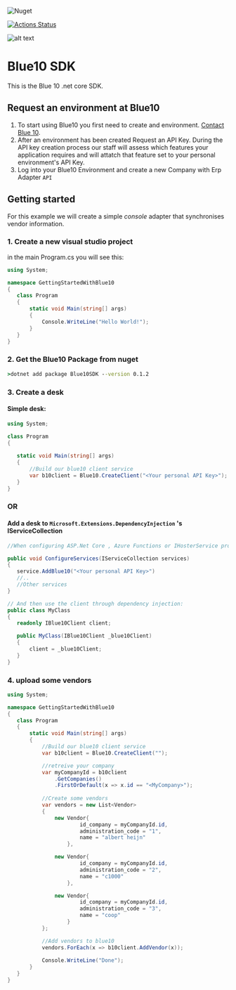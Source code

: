 ![Nuget](https://img.shields.io/nuget/v/blue10sdk?label=Nuget&logo=nuget)

[![Actions Status](https://github.com/b10-ydinkov/Blue10SDK/workflows/Build/badge.svg)](https://github.com/b10-ydinkov/Blue10SDK/actions)

![alt text](https://login.blue10.com/Content/images/Blue10-Logo-RGB-156.png "Logo Title Text 1")
# Blue10 SDK

This is the Blue 10 .net core SDK.


## Request an environment at Blue10

1. To start using Blue10 you first need to create and environment.
[Contact Blue 10](https://www.blue10.com/contact/).
1. After an environment has been created Request an API Key.
During the API key creation process our staff will assess which features your application requires and will attatch that feature set to your personal environment's API Key.
1. Log into your Blue10 Environment and create a new Company with Erp Adapter `API`

## Getting started

For this example we will create a simple _console_ adapter that synchronises vendor information.

### 1. Create a new  visual studio project


in the main Program.cs you will see this:
 ```cs
using System;

namespace GettingStartedWithBlue10
{
    class Program
    {
        static void Main(string[] args)
        {
            Console.WriteLine("Hello World!");
        }
    }
}
 ```

### 2. Get the Blue10 Package from nuget

```bat
>dotnet add package Blue10SDK --version 0.1.2
```


### 3. Create a desk

#### Simple desk:
 ```cs
using System;

class Program
{
    
    static void Main(string[] args)
    {
        //Build our blue10 client service
        var b10client = Blue10.CreateClient("<Your personal API Key>");
    }
}
 ```
### OR

#### Add a desk to `Microsoft.Extensions.DependencyInjection` 's IServiceCollection
 ```cs
//When configuring ASP.Net Core , Azure Functions or IHosterService projects

public void ConfigureServices(IServiceCollection services)
{
    service.AddBlue10("<Your personal API Key>")
    //..
    //Other services
}

// And then use the client through dependency injection:
public class MyClass
{
    readonly IBlue10Client client;

    public MyClass(IBlue10Client _blue10Client)
    {
        client = _blue10Client;
    }
}
 ```

 ### 4. upload some vendors

 ```cs
using System;

namespace GettingStartedWithBlue10
{
    class Program
    {
        static void Main(string[] args)
        {
            //Build our blue10 client service
            var b10client = Blue10.CreateClient("");

            //retreive your company 
            var myCompanyId = b10client
                .GetCompanies()
                .FirstOrDefault(x => x.id == "<MyCompany>");
            
            //Create some vendors
            var vendors = new List<Vendor>
            {
                new Vendor{
                        id_company = myCompanyId.id,
                        administration_code = "1",
                        name = "albert heijn"
                    },

                new Vendor{
                        id_company = myCompanyId.id,
                        administration_code = "2",
                        name = "c1000"
                    },

                new Vendor{
                        id_company = myCompanyId.id,
                        administration_code = "3",
                        name = "coop"
                    }
            };

            //Add vendors to blue10
            vendors.ForEach(x => b10client.AddVendor(x));
            
            Console.WriteLine("Done");
        }
    }
}
 ```
